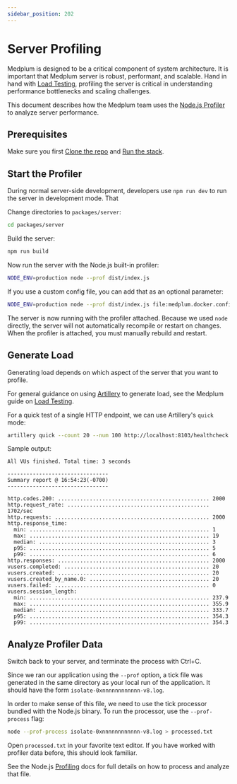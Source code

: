 ```yaml
---
sidebar_position: 202
---
```


# Server Profiling

Medplum is designed to be a critical component of system architecture. It is important that Medplum server is robust, performant, and scalable. Hand in hand with [Load Testing](/docs/self-hosting/load-testing), profiling the server is critical in understanding performance bottlenecks and scaling challenges.

This document describes how the Medplum team uses the [Node.js Profiler](https://nodejs.org/en/docs/guides/simple-profiling) to analyze server performance.

## Prerequisites

Make sure you first [Clone the repo](/docs/contributing/local-dev-setup#clone-the-repo) and [Run the stack](/docs/contributing/run-the-stack).

## Start the Profiler

During normal server-side development, developers use `npm run dev` to run the server in development mode. That

Change directories to `packages/server`:

```bash
cd packages/server
```

Build the server:

```bash
npm run build
```

Now run the server with the Node.js built-in profiler:

```bash
NODE_ENV=production node --prof dist/index.js
```

If you use a custom config file, you can add that as an optional parameter:

```bash
NODE_ENV=production node --prof dist/index.js file:medplum.docker.config.json
```

The server is now running with the profiler attached. Because we used `node` directly, the server will not automatically recompile or restart on changes. When the profiler is attached, you must manually rebuild and restart.

## Generate Load

Generating load depends on which aspect of the server that you want to profile.

For general guidance on using [Artillery](https://www.artillery.io/) to generate load, see the Medplum guide on [Load Testing](/docs/self-hosting/load-testing).

For a quick test of a single HTTP endpoint, we can use Artillery's `quick` mode:

```bash
artillery quick --count 20 --num 100 http://localhost:8103/healthcheck
```

Sample output:

```
All VUs finished. Total time: 3 seconds

--------------------------------
Summary report @ 16:54:23(-0700)
--------------------------------

http.codes.200: ................................................ 2000
http.request_rate: ............................................. 1702/sec
http.requests: ................................................. 2000
http.response_time:
  min: ......................................................... 1
  max: ......................................................... 19
  median: ...................................................... 3
  p95: ......................................................... 5
  p99: ......................................................... 6
http.responses: ................................................ 2000
vusers.completed: .............................................. 20
vusers.created: ................................................ 20
vusers.created_by_name.0: ...................................... 20
vusers.failed: ................................................. 0
vusers.session_length:
  min: ......................................................... 237.9
  max: ......................................................... 355.9
  median: ...................................................... 333.7
  p95: ......................................................... 354.3
  p99: ......................................................... 354.3
```

## Analyze Profiler Data

Switch back to your server, and terminate the process with Ctrl+C.

Since we ran our application using the `--prof` option, a tick file was generated in the same directory as your local run of the application. It should have the form `isolate-0xnnnnnnnnnnnn-v8.log`.

In order to make sense of this file, we need to use the tick processor bundled with the Node.js binary. To run the processor, use the `--prof-process` flag:

```bash
node --prof-process isolate-0xnnnnnnnnnnnn-v8.log > processed.txt
```

Open `processed.txt` in your favorite text editor. If you have worked with profiler data before, this should look familiar.

See the Node.js [Profiling](https://nodejs.org/en/docs/guides/simple-profiling) docs for full details on how to process and analyze that file.
